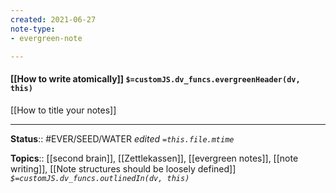 ```yaml
---
created: 2021-06-27
note-type: 
- evergreen-note

---
```


#### [[How to write atomically]] `$=customJS.dv_funcs.evergreenHeader(dv, this)`

[[How to title your notes]]

---

**Status**:: #EVER/SEED/WATER 
*edited `=this.file.mtime`*

**Topics**:: [[second brain]], [[Zettlekassen]], [[evergreen notes]],   [[note writing]], [[Note structures should be loosely defined]]
*`$=customJS.dv_funcs.outlinedIn(dv, this)`*

